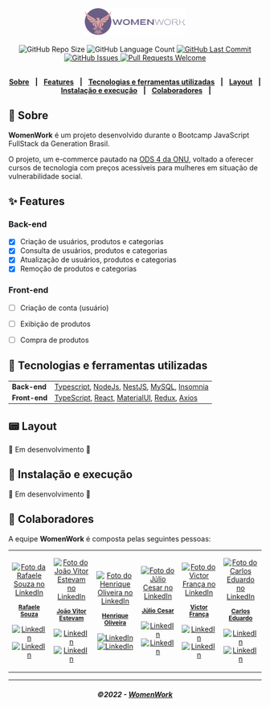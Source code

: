 
<div align="center">
   <img alt="WomenWork" src=".github/assets/ww-logo.png" width="40%"/>
</div>
<br/>
<div align="center">
   <img alt="GitHub Repo Size" src="https://img.shields.io/github/repo-size/Women-Work/womenwork">
   <img alt="GitHub Language Count" src="https://img.shields.io/github/languages/count/Women-Work/womenwork">
   <a href="https://github.com/Women-Work/womenwork/commits/main">
      <img alt="GitHub Last Commit" src="https://img.shields.io/github/last-commit/Women-Work/womenwork">
   </a>
   <a href="https://github.com/Women-Work/womenwork/issues">
      <img alt="GitHub Issues" src="https://img.shields.io/github/issues/Women-Work/womenwork">
   </a>
   <a href="https://github.com/Women-Work/womenwork/pulls">
      <img alt="Pull Requests Welcome" src="https://img.shields.io/badge/PRs-welcome-brightgreen.svg?style=flat">
   </a>
</div>

</br>
<div align="center">

[**Sobre**](#-sobre) &nbsp;&nbsp;**|**&nbsp;&nbsp;
[**Features**](#-features) &nbsp;&nbsp;**|**&nbsp;&nbsp;
[**Tecnologias e ferramentas utilizadas**](#-tecnologias-e-ferramentas-utilizadas) &nbsp;&nbsp;**|**&nbsp;&nbsp;
[**Layout**](#-layout) &nbsp;&nbsp;**|**&nbsp;&nbsp;
[**Instalação e execução**](#-instalação-e-execução) &nbsp;&nbsp;**|**&nbsp;&nbsp;
[**Colaboradores**](#-colaboradores) &nbsp;&nbsp;**|**&nbsp;&nbsp;

</div>

## 📃 Sobre

<!--<img src=".github/assets/web.png" alt="Landing page WomenWork" />-->

**WomenWork** é um projeto desenvolvido durante o Bootcamp JavaScript FullStack da Generation Brasil. 

O projeto, um e-commerce pautado na [ODS 4 da ONU](https://brasil.un.org/pt-br/sdgs/5), voltado a oferecer cursos de tecnologia com preços acessíveis para mulheres em situação de vulnerabilidade social.

## ✨ Features

### Back-end

- [x] Criação de usuários, produtos e categorias
- [x] Consulta de usuários, produtos e categorias
- [x] Atualização de usuários, produtos e categorias
- [x] Remoção de produtos e categorias

<!--<img src=".github/assets/ERD.svg" alt="Diagrama ERD" height="800px"/>-->

### Front-end
- [ ] Criação de conta (usuário)
- [ ] Exibição de produtos
- [ ] Compra de produtos



## 🚀 Tecnologias e ferramentas utilizadas

<table>
  <tbody>
    <tr>
      <td style="font-weight: bold">Back-end</td>
      <td>
        <a href="https://www.typescriptlang.org/" target="_blank" rel="noopener noreferrer">Typescript</a>,
        <a href="https://nodejs.org/en/" target="_blank" rel="noopener noreferrer">NodeJs</a>,
        <a href="https://www.nestjs.com/" target="_blank" rel="noopener noreferrer">NestJS</a>,
        <a href="https://www.mysql.com" target="_blank" rel="noopener noreferrer">MySQL</a>,
        <a href="https://www.insomnia.rest" target="_blank" rel="noopener noreferrer">Insomnia</a>
      </td>
    </tr>
    <tr>
      <td style="font-weight: bold">Front-end</td>
      <td>
        <a href="https://www.typescriptlang.org/" target="_blank" rel="noopener noreferrer">TypeScript</a>,
        <a href="https://reactjs.org/" target="_blank" rel="noopener noreferrer">React</a>,
        <a href="https://mui.com/" target="_blank" rel="noopener noreferrer">MaterialUI</a>,
        <a href="https://redux.js.org/" target="_blank" rel="noopener noreferrer">Redux</a>,
        <a href="https://axios-http.com/docs/intro" target="_blank" rel="noopener noreferrer">Axios</a>
      </td>
    </tr>
  </tbody>
</table>

## 📟 Layout

🚧 Em desenvolvimento 🚧
<!--O layout das telas da aplicação **WomenWork** foi desenvolvido pela nossa equipe através da ferramenta [**Figma**](https://www.figma.com).
Você pode acessar o layout através deste link: [**WomenWork**](https://www.figma.com/).-->

## 🔧 Instalação e execução

🚧 Em desenvolvimento 🚧
<!--Para baixar o código-fonte do projeto em sua máquina, primeiramente terá que ter instalado o [**Git**](https://git-scm.com/).

Com o Git instalado, em seu terminal execute o seguinte comando:

```bash
git clone https://github.com/Women-Work/womenwork
```

Para instalar as dependências e executar o projeto terá que ter instalado em sua máquina o [**Node.js**](https://nodejs.org/en/), que vem acompanhado do NPM, e o [Yarn](https://yarnpkg.com/). Com ele instalado:

Navegue para as subpastas separadas para cada projeto (web/server/mobile) e rode o comando a seguir:

```bash
npm install
```

Executar o projeto web:

```bash
npm run dev

```

Executar o servidor node:

```bash
npm run dev

```

```
-->


## 🤝 Colaboradores

  

A equipe **WomenWork** é composta pelas seguintes pessoas:

 
<table>

<tr>

<td align="center">

<a href="#">

<img src="https://media-exp1.licdn.com/dms/image/D4D03AQFATLx-6dBh3g/profile-displayphoto-shrink_800_800/0/1669152123927?e=1675296000&v=beta&t=g9lpRZ__JAqSGgzQrc7ulj6u1U83rywHS4Yot-DFUX0" width="100px;" alt="Foto da Rafaele Souza no LinkedIn"/><br>

<sub>

<b>Rafaele Souza</b>

</sub>

<a href="https://www.github.com/raffaez/"><img src="https://img.shields.io/badge/github%20-%23333333.svg?&style=flat&logo=github&logoColor=white" alt="LinkedIn"/></a>
</a><a href="https://www.linkedin.com/in/rafaele-souza/"><img src="https://img.shields.io/badge/linkedin%20-%230077B5.svg?&style=flat&logo=linkedin&logoColor=white" alt="LinkedIn"/></a>
</a>

</td>

<td align="center">

<a href="#">

<img src="https://media-exp1.licdn.com/dms/image/C4D03AQGLG6IUxs14hg/profile-displayphoto-shrink_800_800/0/1652114561045?e=1675296000&v=beta&t=PNDoO2EHXr5moc69hSt_vJXbdwWus3ZfNWrq2ypSnLk" width="100px;" alt="Foto do João Vitor Estevam no LinkedIn"/><br>

<sub>

<b>João Vitor Estevam</b>

</sub>

<a href="https://github.com/Najmate"><img src="https://img.shields.io/badge/github%20-%23333333.svg?&style=flat&logo=github&logoColor=white" alt="LinkedIn"/></a>
</a><a href="https://www.linkedin.com/in/jo%C3%A3o-vitor-estevam-82ba85207/"><img src="https://img.shields.io/badge/linkedin%20-%230077B5.svg?&style=flat&logo=linkedin&logoColor=white" alt="LinkedIn"/></a>
</a>

</td>
<td align="center">

<a href="#">

<img src="https://media-exp1.licdn.com/dms/image/D4D03AQGovXgFI9Q_-Q/profile-displayphoto-shrink_800_800/0/1663330916197?e=1675296000&v=beta&t=UaL9UsS6DUZQ2hbTLQCGAvYcZQzf4jKOLECnnrM3Gqw" width="100px;" alt="Foto do Henrique Oliveira no LinkedIn"/><br>

<sub>

<b>Henrique Oliveira</b>

</sub>

<a href="https://github.com/xHenrique22"><img src="https://img.shields.io/badge/github%20-%23333333.svg?&style=flat&logo=github&logoColor=white" alt="LinkedIn"/></a>
</a><a href="https://www.linkedin.com/in/henrique-oliveira-137b1423a/"><img src="https://img.shields.io/badge/linkedin%20-%230077B5.svg?&style=flat&logo=linkedin&logoColor=white" alt="LinkedIn"/></a>
</a>

</td>
<td align="center">

<a href="#">

<img src="https://media-exp1.licdn.com/dms/image/C5603AQE2MKct0wgzYQ/profile-displayphoto-shrink_800_800/0/1648154893734?e=1675296000&v=beta&t=8sSJ57kbtIgw-N2Jl592S4zj1KVGyyG38tegnUS1Jvk" width="100px;" alt="Foto do Júlio Cesar no LinkedIn"/><br>

<sub>

<b>Júlio Cesar</b>

</sub>

<a href="https://github.com/Juliojnr"><img src="https://img.shields.io/badge/github%20-%23333333.svg?&style=flat&logo=github&logoColor=white" alt="LinkedIn"/></a>
</a><a href="https://www.linkedin.com/in/juliocgcj/"><img src="https://img.shields.io/badge/linkedin%20-%230077B5.svg?&style=flat&logo=linkedin&logoColor=white" alt="LinkedIn"/></a>
</a>

</td>
<td align="center">

<a href="#">

<img src="https://media-exp1.licdn.com/dms/image/D4E03AQHmOnUuuPbrVA/profile-displayphoto-shrink_800_800/0/1664813200738?e=1675296000&v=beta&t=KsYqmFLOznRtvcw5cNxkDF7i25hP3Xs0OuHg21meoj4" width="100px;" alt="Foto do Victor França no LinkedIn"/><br>

<sub>

<b>Victor França</b>

</sub>

<a href="https://github.com/victordnf"><img src="https://img.shields.io/badge/github%20-%23333333.svg?&style=flat&logo=github&logoColor=white" alt="LinkedIn"/></a>
</a><a href="https://www.linkedin.com/in/victordnf/"><img src="https://img.shields.io/badge/linkedin%20-%230077B5.svg?&style=flat&logo=linkedin&logoColor=white" alt="LinkedIn"/></a>
</a>

</td>
<td align="center">

<a href="#">

<img src="https://media-exp1.licdn.com/dms/image/C4D03AQF2znypybPwKQ/profile-displayphoto-shrink_800_800/0/1660923014407?e=1675296000&v=beta&t=2WuhtpnJlHX32aKtQ75lm8ju3O5sUnVv3d_pjut08GA" width="100px;" alt="Foto do Carlos Eduardo no LinkedIn"/><br>

<sub>

<b>Carlos Eduardo</b>

</sub>

<a href="https://github.com/Santozcl"><img src="https://img.shields.io/badge/github%20-%23333333.svg?&style=flat&logo=github&logoColor=white" alt="LinkedIn"/></a>
</a><a href="https://www.linkedin.com/in/carlos-eduardo-996b4421a/"><img src="https://img.shields.io/badge/linkedin%20-%230077B5.svg?&style=flat&logo=linkedin&logoColor=white" alt="LinkedIn"/></a>
</a>

</td>
</tr>

</table>

---

<h5 align="center">
  &copy;2022 - <a href="https://github.com/Women-Work/">WomenWork</a>
</h5>
